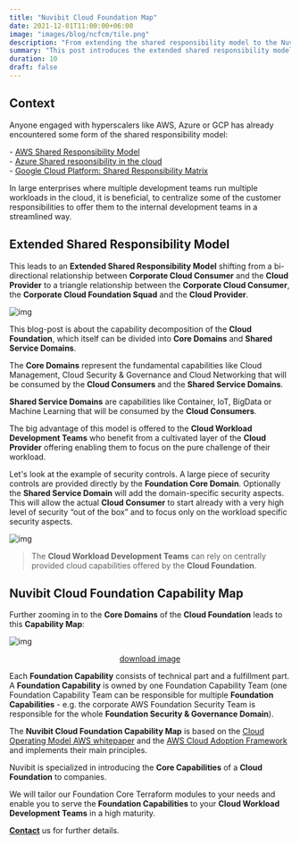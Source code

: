 ```yaml
---
title: "Nuvibit Cloud Foundation Map"
date: 2021-12-01T11:00:00+06:00
image: "images/blog/ncfcm/tile.png"
description: "From extending the shared responsibility model to the Nuvibit Cloud Foundation Capability Map with a focus on the Core Domains."
summary: "This post introduces the extended shared responsibility model and presents the Nuvibit Cloud Foundation Capability Map."
duration: 10
draft: false
---
```

## Context

Anyone engaged with hyperscalers like AWS, Azure or GCP has already encountered some form of the shared responsibility model:

\- [AWS Shared Responsibility Model](https://aws.amazon.com/compliance/shared-responsibility-model/?nc1=h_ls 'AWS Shared Responsibility Model Website')  
\- [Azure Shared responsibility in the cloud](https://docs.microsoft.com/en-us/azure/security/fundamentals/shared-responsibility 'Azure Shared responsibility in the cloud Website')  
\- [Google Cloud Platform: Shared Responsibility Matrix](https://services.google.com/fh/files/misc/gcp_pci_srm__apr_2019.pdf 'Google Cloud Platform: Shared Responsibility Matrix Whitepaper')  

In large enterprises where multiple development teams run multiple workloads in the cloud, it is beneficial, to centralize some of the customer responsibilities to offer them to the internal development teams in a streamlined way.

## Extended Shared Responsibility Model
This leads to an **Extended Shared Responsibility Model** shifting from a bi-directional relationship between **Corporate Cloud Consumer** and the **Cloud Provider** to a triangle relationship between the **Corporate Cloud Consumer**, the **Corporate Cloud Foundation Squad** and the **Cloud Provider**. 


![img](images/blog/ncfcm/extended_srm.png)

This blog-post is about the capability decomposition of the **Cloud Foundation**, which itself can be divided into **Core Domains** and **Shared Service Domains**. 

The **Core Domains** represent the fundamental capabilities like Cloud Management, Cloud Security & Governance and Cloud Networking that will be consumed by the **Cloud Consumers** and the **Shared Service Domains**.

**Shared Service Domains** are capabilities like Container, IoT, BigData or Machine Learning that will be consumed by the **Cloud Consumers**.
  

The big advantage of this model is offered to the **Cloud Workload Development Teams** who benefit from a cultivated layer of the **Cloud Provider** offering enabling them to focus on the pure challenge of their workload. 

Let's look at the example of security controls. A large piece of security controls are provided directly by the **Foundation Core Domain**. Optionally the **Shared Service Domain** will add the domain-specific security aspects. This will allow the actual **Cloud Consumer** to start already with a very high level of security “out of the box” and to focus only on the workload specific security aspects.

![img](images/blog/ncfcm/sample_security.png)

> The **Cloud Workload Development Teams** can rely on centrally provided cloud capabilities offered by the **Cloud Foundation**.


## Nuvibit Cloud Foundation Capability Map
Further zooming in to the **Core Domains** of the **Cloud Foundation** leads to this **Capability Map**:

![img](images/blog/ncfcm/cloud_capability_map.png)
<div align="center"><a href="/static/images/blog/ncfcm/cloud_capability_map.png">download image</a></div>  
  

Each **Foundation Capability** consists of technical part and a fulfillment part. A **Foundation Capability** is owned by one Foundation Capability Team (one Foundation Capability Team can be responsible for multiple **Foundation Capabilities** - e.g. the corporate AWS Foundation Security Team is responsible for the whole **Foundation Security & Governance Domain**).

The **Nuvibit Cloud Foundation Capability Map** is based on the [Cloud Operating Model AWS whitepaper](https://d1.awsstatic.com/whitepapers/building-a-cloud-operating-model.pdf 'AWS Whitepaper') and the [AWS Cloud Adoption Framework](https://docs.aws.amazon.com/whitepapers/latest/overview-aws-cloud-adoption-framework/foundational-capabilities.html) and implements their main principles.

Nuvibit is specialized in introducing the **Core Capabilities** of a **Cloud Foundation** to companies.

We will tailor our Foundation Core Terraform modules to your needs and enable you to serve the **Foundation Capabilities** to your **Cloud Workload Development Teams** in a high maturity.

**[Contact](/contact/ 'Contact us for more information!')** us for further details.